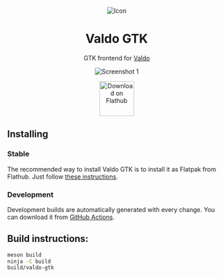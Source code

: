 <p align="center"><img alt="Icon" src="https://raw.githubusercontent.com/pervoj/valdo-gtk/master/data/icons/hicolor/scalable/apps/cz.pervoj.valdo-gtk.svg"></p>
<h1 align="center">Valdo GTK</h1>

<p align="center">GTK frontend for <a href="https://github.com/Prince781/valdo">Valdo</a></p>

<p align="center"><img alt="Screenshot 1" src="https://raw.githubusercontent.com/pervoj/valdo-gtk/master/data/images/screenshot1.png"></p>

<p align="center"><a href="https://flathub.org/apps/details/cz.pervoj.valdo-gtk"><img height="80px" alt="Download on Flathub" src="https://flathub.org/assets/badges/flathub-badge-en.svg"></a></p>

## Installing

### Stable

The recommended way to install Valdo GTK is to install it as Flatpak from Flathub. Just follow [these instructions](https://flathub.org/apps/details/cz.pervoj.valdo-gtk).

### Development

Development builds are automatically generated with every change. You can download it from [GitHub Actions](https://github.com/pervoj/valdo-gtk/actions).

## Build instructions:

```sh
meson build
ninja -C build
build/valdo-gtk
```
